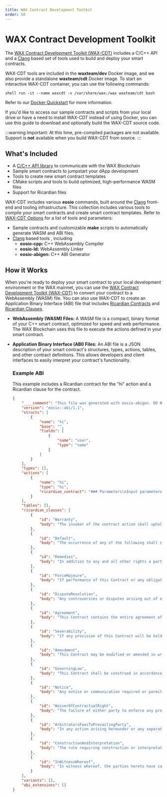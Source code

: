 ```yaml
---
title: WAX Contract Development Toolkit
order: 50
---
```


# WAX Contract Development Toolkit

The <a href="https://github.com/worldwide-asset-exchange/wax-cdt" target="_blank">WAX Contract Development Toolkit (WAX-CDT)</a> includes a C/C++ API and a <a href="https://clang.llvm.org/" target="_blank">Clang</a> based set of tools used to build and deploy your smart contracts.

WAX-CDT tools are included in the **waxteam/dev** Docker image, and we also provide a standalone **waxteam/cdt** Docker image. To start an interactive WAX-CDT container, you can use the following commands:

```shell run -it --name waxcdt -v /var/share/wax:/wax waxteam/cdt bash```

Refer to our [Docker Quickstart](/build/dapp-development/docker-setup/) for more information.

If you'd like to access our sample contracts and scripts from your local drive or have a need to install WAX-CDT instead of using Docker, you can use this guide to download and optionally build the WAX-CDT source code.

:::warning
Important: At this time, pre-compiled packages are not available. Support is <strong>not</strong> available when you build WAX-CDT from source.
:::

## What's Included

- A [C/C++ API library](/learn/api-reference/cdt_api) to communicate with the WAX Blockchain
- Sample smart contracts to jumpstart your dApp development
- Tools to create new smart contract templates 
- CMake scripts and tools to build optimized, high-performance WASM files
- Support for Ricardian files

WAX-CDT includes various **eosio** commands, built around the <a href="https://clang.llvm.org/" target="_blank">Clang</a> front-end and tooling infrastructure. This collection includes various tools to compile your smart contracts and create smart contract templates. Refer to [WAX-CDT Options](/build/tools/cdt_options) for a list of tools and parameters:

- Sample contracts and customizable **make** scripts to automatically generate WASM and ABI files.
- <a href="https://clang.llvm.org/" target="_blank">Clang</a> based tools , including
  - **eosio-cpp:** C++ WebAssembly Compiler
  - **eosio-ld:** WebAssembly Linker
  - **eosio-abigen:** C++ ABI Generator

## How it Works

When you're ready to deploy your smart contract to your local development environment or the WAX mainnet, you can use the <a href="https://github.com/worldwide-asset-exchange/wax-cdt" target="_blank">WAX Contract Development Toolkit (WAX-CDT)</a> to convert your contract to a WebAssembly (WASM) file. You can also use WAX-CDT to create an Application Binary Interface (ABI) file that includes [Ricardian Contracts](/build/tools/ricardian_contract) and [Ricardian Clauses](/build/tools/ricardian_clause).

- **WebAssembly (WASM) Files:** A WASM file is a compact, binary format of your C++ smart contract, optimized for speed and web performance. The WAX Blockchain uses this file to execute the actions defined in your smart contract. 

- **Application Binary Interface (ABI) Files:** An ABI file is a JSON description of your smart contract's structures, types, actions, tables, and other contract definitions. This allows developers and client interfaces to easily interpret your contract's functionality. 


    ### Example ABI
    This example includes a Ricardian contract for the "hi" action and a Ricardian clause for the contract.

    ```json
    {
        "____comment": "This file was generated with eosio-abigen. DO NOT EDIT Fri Jul 19 13:36:50 2019",
        "version": "eosio::abi/1.1",
        "structs": [
            {
                "name": "hi",
                "base": "",
                "fields": [
                    {
                        "name": "user",
                        "type": "name"
                    }
                ]
            }
        ],
        "types": [],
        "actions": [
            {
                "name": "hi",
                "type": "hi",
                "ricardian_contract": "### Parameters\nInput parameters:\n\n* `user` (string to include in the output)\n\nImplied parameters: \n\n* `account_name` (name of the party invoking and signing the contract)\n\n### Intent\nINTENT. The intention of the author and the invoker of this contract is to print output. It shall have no other effect.\n\n### Term\nTERM. This Contract expires at the conclusion of code execution."
            }
        ],
        "tables": [],
        "ricardian_clauses": [
            {
                "id": "Warranty",
                "body": "The invoker of the contract action shall uphold its Obligations under this Contract in a timely and workmanlike manner, using knowledge and recommendations for performing the services which meet generally acceptable standards set forth by EOS.IO Blockchain Block Producers."
            },
            {
                "id": "Default",
                "body": "The occurrence of any of the following shall constitute a material default under this Contract:"
            },
            {
                "id": "Remedies",
                "body": "In addition to any and all other rights a party may have available according to law, if a party defaults by failing to substantially perform any provision, term or condition of this Contract, the other party may terminate the Contract by providing written notice to the defaulting party. This notice shall describe with sufficient detail the nature of the default. The party receiving such notice shall promptly be removed from being a Block Producer and this Contract shall be automatically terminated."
            },
            {
                "id": "ForceMajeure",
                "body": "If performance of this Contract or any obligation under this Contract is prevented, restricted, or interfered with by causes beyond either party's reasonable control (\"Force Majeure\"), and if the party unable to carry out its obligations gives the other party prompt written notice of such event, then the obligations of the party invoking this provision shall be suspended to the extent necessary by such event. The term Force Majeure shall include, without limitation, acts of God, fire, explosion, vandalism, storm or other similar occurrence, orders or acts of military or civil authority, or by national emergencies, insurrections, riots, or wars, or strikes, lock-outs, work stoppages, or supplier failures. The excused party shall use reasonable efforts under the circumstances to avoid or remove such causes of non-performance and shall proceed to perform with reasonable dispatch whenever such causes are removed or ceased. An act or omission shall be deemed within the reasonable control of a party if committed, omitted, or caused by such party, or its employees, officers, agents, or affiliates."
            },
            {
                "id": "DisputeResolution",
                "body": "Any controversies or disputes arising out of or relating to this Contract will be resolved by binding arbitration under the default rules set forth by the EOS.IO Blockchain. The arbitrator's award will be final, and judgment may be entered upon it by any court having proper jurisdiction."
            },
            {
                "id": "Agreement",
                "body": "This Contract contains the entire agreement of the parties, and there are no other promises or conditions in any other agreement whether oral or written concerning the subject matter of this Contract. This Contract supersedes any prior written or oral agreements between the parties."
            },
            {
                "id": "Severability",
                "body": "If any provision of this Contract will be held to be invalid or unenforceable for any reason, the remaining provisions will continue to be valid and enforceable. If a court finds that any provision of this Contract is invalid or unenforceable, but that by limiting such provision it would become valid and enforceable, then such provision will be deemed to be written, construed, and enforced as so limited."
            },
            {
                "id": "Amendment",
                "body": "This Contract may be modified or amended in writing by mutual agreement between the parties, if the writing is signed by the party obligated under the amendment."
            },
            {
                "id": "GoverningLaw",
                "body": "This Contract shall be construed in accordance with the Maxims of Equity."
            },
            {
                "id": "Notice",
                "body": "Any notice or communication required or permitted under this Contract shall be sufficiently given if delivered to a verifiable email address or to such other email address as one party may have publicly furnished in writing, or published on a broadcast contract provided by this blockchain for purposes of providing notices of this type."
            },
            {
                "id": "WaiverOfContractualRight",
                "body": "The failure of either party to enforce any provision of this Contract shall not be construed as a waiver or limitation of that party's right to subsequently enforce and compel strict compliance with every provision of this Contract."
            },
            {
                "id": "ArbitratorsFeesToPrevailingParty",
                "body": "In any action arising hereunder or any separate action pertaining to the validity of this Agreement, both sides shall pay half the initial cost of arbitration, and the prevailing party shall be awarded reasonable arbitrator's fees and costs."
            },
            {
                "id": "ConstructionAndInterpretation",
                "body": "The rule requiring construction or interpretation against the drafter is waived. The document shall be deemed as if it were drafted by both parties in a mutual effort."
            },
            {
                "id": "InWitnessWhereof",
                "body": "In witness whereof, the parties hereto have caused this Agreement to be executed by themselves or their duly authorized representatives as of the date of execution, and authorized as proven by the cryptographic signature on the transaction that invokes this contract."
            }
        ],
        "variants": [],
        "abi_extensions": []
    }
    ```



<!--A Ricardian Contract is a cryptographically signed and verified digital document that lists your smart contracts actions, intentions, terms, and conditions. Like any standard legal document, it provides a digital agreement between two parties (e.g., you and your customer), and your smart contract is the execution of this agreement.-->